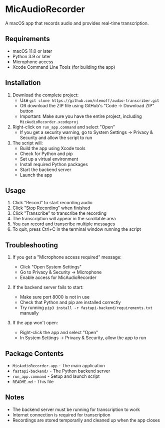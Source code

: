 # MicAudioRecorder

A macOS app that records audio and provides real-time transcription.

## Requirements

- macOS 11.0 or later
- Python 3.9 or later
- Microphone access
- Xcode Command Line Tools (for building the app)

## Installation

1. Download the complete project:
   - Use `git clone https://github.com/nlemoff/audio-transcriber.git`
   - OR download the ZIP file using GitHub's "Code → Download ZIP" button
   - Important: Make sure you have the entire project, including `MicAudioRecorder.xcodeproj`
2. Right-click on `run_app.command` and select "Open"
   - If you get a security warning, go to System Settings -> Privacy & Security and allow the script to run
3. The script will:
   - Build the app using Xcode tools
   - Check for Python and pip
   - Set up a virtual environment
   - Install required Python packages
   - Start the backend server
   - Launch the app

## Usage

1. Click "Record" to start recording audio
2. Click "Stop Recording" when finished
3. Click "Transcribe" to transcribe the recording
4. The transcription will appear in the scrollable area
5. You can record and transcribe multiple messages
6. To quit, press Ctrl+C in the terminal window running the script

## Troubleshooting

1. If you get a "Microphone access required" message:
   - Click "Open System Settings"
   - Go to Privacy & Security -> Microphone
   - Enable access for MicAudioRecorder

2. If the backend server fails to start:
   - Make sure port 8000 is not in use
   - Check that Python and pip are installed correctly
   - Try running `pip3 install -r fastapi-backend/requirements.txt` manually

3. If the app won't open:
   - Right-click the app and select "Open"
   - In System Settings -> Privacy & Security, allow the app to run

## Package Contents

- `MicAudioRecorder.app` - The main application
- `fastapi-backend/` - The Python backend server
- `run_app.command` - Setup and launch script
- `README.md` - This file

## Notes

- The backend server must be running for transcription to work
- Internet connection is required for transcription
- Recordings are stored temporarily and cleaned up when the app closes 